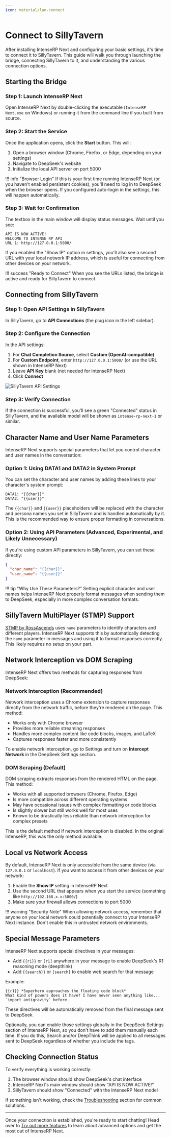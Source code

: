```yaml
---
icon: material/lan-connect
---
```


# Connect to SillyTavern

After installing IntenseRP Next and configuring your basic settings, it's time to connect it to SillyTavern. This guide will walk you through launching the bridge, connecting SillyTavern to it, and understanding the various connection options.

## Starting the Bridge

### Step 1: Launch IntenseRP Next

Open IntenseRP Next by double-clicking the executable (`IntenseRP Next.exe` on Windows) or running it from the command line if you built from source.

### Step 2: Start the Service

Once the application opens, click the **Start** button. This will:

1. Open a browser window (Chrome, Firefox, or Edge, depending on your settings)
2. Navigate to DeepSeek's website
3. Initialize the local API server on port 5000

!!! info "Browser Login"
    If this is your first time running IntenseRP Next (or you haven't enabled persistent cookies), you'll need to log in to DeepSeek when the browser opens. If you configured auto-login in the settings, this will happen automatically.

### Step 3: Wait for Confirmation

The textbox in the main window will display status messages. Wait until you see:

```
API IS NOW ACTIVE!
WELCOME TO INTENSE RP API
URL 1: http://127.0.0.1:5000/
```

If you enabled the "Show IP" option in settings, you'll also see a second URL with your local network IP address, which is useful for connecting from other devices on your network.

!!! success "Ready to Connect"
    When you see the URLs listed, the bridge is active and ready for SillyTavern to connect.

## Connecting from SillyTavern

### Step 1: Open API Settings in SillyTavern

In SillyTavern, go to **API Connections** (the plug icon in the left sidebar).

### Step 2: Configure the Connection

In the API settings:

1. For **Chat Completion Source**, select **Custom (OpenAI-compatible)**
2. For **Custom Endpoint**, enter `http://127.0.0.1:5000/` (or use the URL shown in IntenseRP Next)
3. Leave **API Key** blank (not needed for IntenseRP Next)
4. Click **Connect**

![SillyTavern API Settings](../images/connection.png)

### Step 3: Verify Connection

If the connection is successful, you'll see a green "Connected" status in SillyTavern, and the available model will be shown as `intense-rp-next-1` or similar.

## Character Name and User Name Parameters

IntenseRP Next supports special parameters that let you control character and user names in the conversation:

### Option 1: Using DATA1 and DATA2 in System Prompt

You can set the character and user names by adding these lines to your character's system prompt:

```
DATA1: "{{char}}"
DATA2: "{{user}}"
```

The `{{char}}` and `{{user}}` placeholders will be replaced with the character and persona names you set in SillyTavern and is handled automatically by it. This is the recommended way to ensure proper formatting in conversations.

### Option 2: Using API Parameters (Advanced, Experimental, and Likely Unnecessary)

If you're using custom API parameters in SillyTavern, you can set these directly:

```json
{
  "char_name": "{{char}}",
  "user_name": "{{user}}"
}
```

!!! tip "Why Use These Parameters?"
    Setting explicit character and user names helps IntenseRP Next properly format messages when sending them to DeepSeek, especially in more complex conversation formats.

## SillyTavern MultiPlayer (STMP) Support

[STMP by RossAscends](https://github.com/RossAscends/STMP) uses `name` parameters to identify characters and different players. IntenseRP Next supports this by automatically detecting the `name` parameter in messages and using it to format responses correctly. This likely requires no setup on your part.

## Network Interception vs DOM Scraping

IntenseRP Next offers two methods for capturing responses from DeepSeek:

### Network Interception (Recommended)

Network interception uses a Chrome extension to capture responses directly from the network traffic, before they're rendered on the page. This method:

- Works only with Chrome browser
- Provides more reliable streaming responses
- Handles more complex content like code blocks, images, and LaTeX
- Captures responses faster and more consistently

To enable network interception, go to Settings and turn on **Intercept Network** in the DeepSeek Settings section.

### DOM Scraping (Default)

DOM scraping extracts responses from the rendered HTML on the page. This method:

- Works with all supported browsers (Chrome, Firefox, Edge)
- Is more compatible across different operating systems
- May have occasional issues with complex formatting or code blocks
- Is slightly slower but still works well for most uses
- Known to be drastically less reliable than network interception for complex presets

This is the default method if network interception is disabled. In the original IntenseRP, this was the only method available.

## Local vs Network Access

By default, IntenseRP Next is only accessible from the same device (via `127.0.0.1` or `localhost`). If you want to access it from other devices on your network:

1. Enable the **Show IP** setting in IntenseRP Next
2. Use the second URL that appears when you start the service (something like `http://192.168.x.x:5000/`)
3. Make sure your firewall allows connections to port 5000

!!! warning "Security Note"
    When allowing network access, remember that anyone on your local network could potentially connect to your IntenseRP Next instance. Don't enable this in untrusted network environments.

## Special Message Parameters

IntenseRP Next supports special directives in your messages:

- Add `{{r1}}` or `[r1]` anywhere in your message to enable DeepSeek's R1 reasoning mode (deepthink)
- Add `{{search}}` or `[search]` to enable web search for that message

Example:
```
{{r1}} *Superhero approaches the floating code block*
What kind of powers does it have? I have never seen anything like... `import antigravity` before.
```

These directives will be automatically removed from the final message sent to DeepSeek.

Optionally, you can enable those settings globally in the DeepSeek Settings section of IntenseRP Next, so you don't have to add them manually each time. If you do this, Search and/or DeepThink will be applied to all messages sent to DeepSeek regardless of whether you include the tags.

## Checking Connection Status

To verify everything is working correctly:

1. The browser window should show DeepSeek's chat interface
2. IntenseRP Next's main window should show "API IS NOW ACTIVE!"
3. SillyTavern should show "Connected" with the IntenseRP Next model

If something isn't working, check the [Troubleshooting](if-it-didnt/troubleshooting.md) section for common solutions.

---

Once your connection is established, you're ready to start chatting! Head over to [Try out more features](if-it-worked/try-out-more-features.md) to learn about advanced options and get the most out of IntenseRP Next.